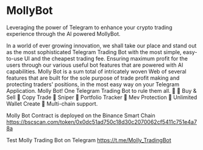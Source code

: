 # MollyBot
Leveraging the power of Telegram to enhance your crypto trading experience through the AI powered MollyBot.

In a world of ever growing innovation, we shall take our place and stand out as the most sophisticated Telegram Trading Bot with the most simple, easy-to-use UI and the cheapest trading fee.
Ensuring maximum profit for the users through our various useful bot features that are powered with AI capabilities.
Molly Bot is a sum total of intricately woven Web of several features that are built for the sole purpose of trade profit making and protecting traders' positions, in the most easy way on your Telegram Application.
Molly Bot! One Telegram Trading Bot to rule them all. 💎
🔶️ Buy & Sell 
🔶️ Copy Trade
🔶️ Sniper
🔶️ Portfolio Tracker
🔶️ Mev Protection
🔶️ Unlimited Wallet Create
🔶️ Multi-chain support.

Molly Bot Contract is deployed on the Binance Smart Chain
https://bscscan.com/token/0x0dc51ad750c18d30c2070062cf5411c751e4a78a

Test Molly Trading Bot on Telegram https://t.me/Molly_TradingBot

